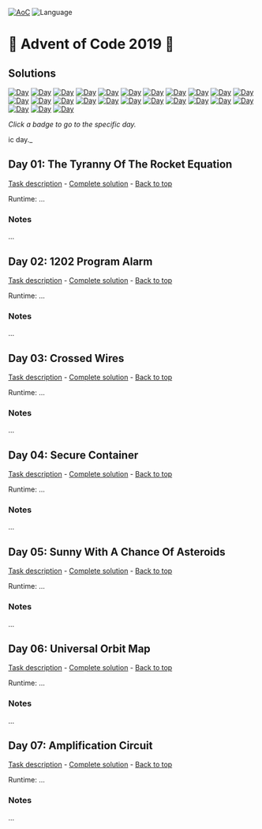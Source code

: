 <!-- Entries between SOLUTIONS and RESULTS tags are auto-generated -->

[![AoC](https://badgen.net/badge/AoC/2019/blue)](https://adventofcode.com/2019)
![Language](https://badgen.net/badge/Language/Python/blue)

# 🎄 Advent of Code 2019 🎄

## Solutions

<!--SOLUTIONS-->

[![Day](https://badgen.net/badge/01/%E2%98%85%E2%98%85/green)](#d01)
[![Day](https://badgen.net/badge/02/%E2%98%85%E2%98%85/green)](#d02)
[![Day](https://badgen.net/badge/03/%E2%98%85%E2%98%85/green)](#d03)
[![Day](https://badgen.net/badge/04/%E2%98%85%E2%98%85/green)](#d04)
[![Day](https://badgen.net/badge/05/%E2%98%85%E2%98%85/green)](#d05)
[![Day](https://badgen.net/badge/06/%E2%98%85%E2%98%85/green)](#d06)
[![Day](https://badgen.net/badge/07/%E2%98%85%E2%98%85/green)](#d07)
[![Day](https://badgen.net/badge/08/%E2%98%86%E2%98%86/gray)](#d08)
[![Day](https://badgen.net/badge/09/%E2%98%86%E2%98%86/gray)](#d09)
[![Day](https://badgen.net/badge/10/%E2%98%86%E2%98%86/gray)](#d10)
[![Day](https://badgen.net/badge/11/%E2%98%86%E2%98%86/gray)](#d11)
[![Day](https://badgen.net/badge/12/%E2%98%86%E2%98%86/gray)](#d12)
[![Day](https://badgen.net/badge/13/%E2%98%86%E2%98%86/gray)](#d13)
[![Day](https://badgen.net/badge/14/%E2%98%86%E2%98%86/gray)](#d14)
[![Day](https://badgen.net/badge/15/%E2%98%86%E2%98%86/gray)](#d15)
[![Day](https://badgen.net/badge/16/%E2%98%86%E2%98%86/gray)](#d16)
[![Day](https://badgen.net/badge/17/%E2%98%86%E2%98%86/gray)](#d17)
[![Day](https://badgen.net/badge/18/%E2%98%86%E2%98%86/gray)](#d18)
[![Day](https://badgen.net/badge/19/%E2%98%86%E2%98%86/gray)](#d19)
[![Day](https://badgen.net/badge/20/%E2%98%86%E2%98%86/gray)](#d20)
[![Day](https://badgen.net/badge/21/%E2%98%86%E2%98%86/gray)](#d21)
[![Day](https://badgen.net/badge/22/%E2%98%86%E2%98%86/gray)](#d22)
[![Day](https://badgen.net/badge/23/%E2%98%86%E2%98%86/gray)](#d23)
[![Day](https://badgen.net/badge/24/%E2%98%86%E2%98%86/gray)](#d24)
[![Day](https://badgen.net/badge/25/%E2%98%86%E2%98%86/gray)](#d25)

_Click a badge to go to the specific day._

ic day._

## <a name="d01"></a> Day 01: The Tyranny Of The Rocket Equation

[Task description](https://adventofcode.com/2019/day/1) - [Complete solution](day01/the_tyranny_of_the_rocket_equation.py) - [Back to top](#top)  

Runtime: ...  

### Notes

...  

## <a name="d02"></a> Day 02: 1202 Program Alarm

[Task description](https://adventofcode.com/2019/day/2) - [Complete solution](day02/1202_program_alarm.py) - [Back to top](#top)  

Runtime: ...  

### Notes

...  

## <a name="d03"></a> Day 03: Crossed Wires

[Task description](https://adventofcode.com/2019/day/3) - [Complete solution](day03/crossed_wires.py) - [Back to top](#top)  

Runtime: ...  

### Notes

...  

## <a name="d04"></a> Day 04: Secure Container

[Task description](https://adventofcode.com/2019/day/4) - [Complete solution](day04/secure_container.py) - [Back to top](#top)  

Runtime: ...  

### Notes

...  

## <a name="d05"></a> Day 05: Sunny With A Chance Of Asteroids

[Task description](https://adventofcode.com/2019/day/5) - [Complete solution](day05/sunny_with_a_chance_of_asteroids.py) - [Back to top](#top)  

Runtime: ...  

### Notes

...  

## <a name="d06"></a> Day 06: Universal Orbit Map

[Task description](https://adventofcode.com/2019/day/6) - [Complete solution](day06/universal_orbit_map.py) - [Back to top](#top)  

Runtime: ...  

### Notes

...  

## <a name="d07"></a> Day 07: Amplification Circuit

[Task description](https://adventofcode.com/2019/day/7) - [Complete solution](day07/amplification_circuit.py) - [Back to top](#top)  

Runtime: ...  

### Notes

...  

